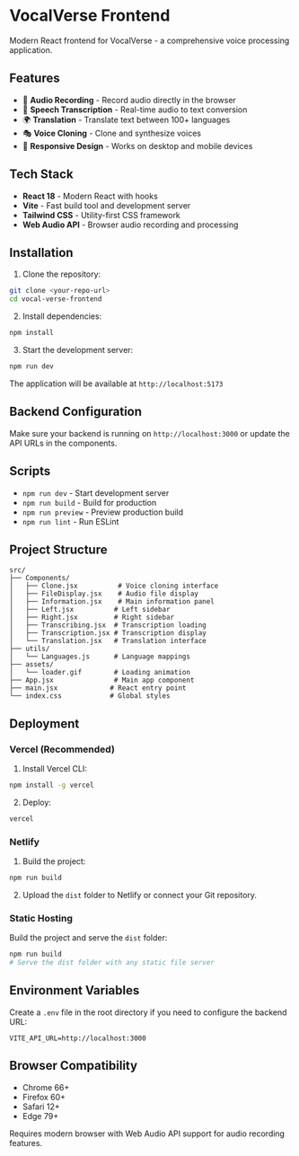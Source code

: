# VocalVerse Frontend

Modern React frontend for VocalVerse - a comprehensive voice processing application.

## Features

- 🎤 **Audio Recording** - Record audio directly in the browser
- 📝 **Speech Transcription** - Real-time audio to text conversion
- 🌍 **Translation** - Translate text between 100+ languages
- 🎭 **Voice Cloning** - Clone and synthesize voices
- 📱 **Responsive Design** - Works on desktop and mobile devices

## Tech Stack

- **React 18** - Modern React with hooks
- **Vite** - Fast build tool and development server
- **Tailwind CSS** - Utility-first CSS framework
- **Web Audio API** - Browser audio recording and processing

## Installation

1. Clone the repository:

```bash
git clone <your-repo-url>
cd vocal-verse-frontend
```

2. Install dependencies:

```bash
npm install
```

3. Start the development server:

```bash
npm run dev
```

The application will be available at `http://localhost:5173`

## Backend Configuration

Make sure your backend is running on `http://localhost:3000` or update the API URLs in the components.

## Scripts

- `npm run dev` - Start development server
- `npm run build` - Build for production
- `npm run preview` - Preview production build
- `npm run lint` - Run ESLint

## Project Structure

```
src/
├── Components/
│   ├── Clone.jsx          # Voice cloning interface
│   ├── FileDisplay.jsx    # Audio file display
│   ├── Information.jsx    # Main information panel
│   ├── Left.jsx          # Left sidebar
│   ├── Right.jsx         # Right sidebar
│   ├── Transcribing.jsx  # Transcription loading
│   ├── Transcription.jsx # Transcription display
│   └── Translation.jsx   # Translation interface
├── utils/
│   └── Languages.js      # Language mappings
├── assets/
│   └── loader.gif        # Loading animation
├── App.jsx               # Main app component
├── main.jsx             # React entry point
└── index.css            # Global styles
```

## Deployment

### Vercel (Recommended)

1. Install Vercel CLI:

```bash
npm install -g vercel
```

2. Deploy:

```bash
vercel
```

### Netlify

1. Build the project:

```bash
npm run build
```

2. Upload the `dist` folder to Netlify or connect your Git repository.

### Static Hosting

Build the project and serve the `dist` folder:

```bash
npm run build
# Serve the dist folder with any static file server
```

## Environment Variables

Create a `.env` file in the root directory if you need to configure the backend URL:

```env
VITE_API_URL=http://localhost:3000
```

## Browser Compatibility

- Chrome 66+
- Firefox 60+
- Safari 12+
- Edge 79+

Requires modern browser with Web Audio API support for audio recording features.
